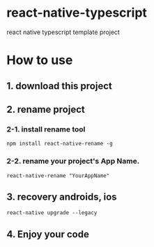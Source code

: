 # react-native-typescript
react native typescript template project

# How to use

## 1. download this project
## 2. rename project
### 2-1. install rename tool 
   `npm install react-native-rename -g`
### 2-2. rename your project's App Name.
   `react-native-rename "YourAppName"`

## 3. recovery androids, ios
   `react-native upgrade --legacy`

## 4. Enjoy your code
